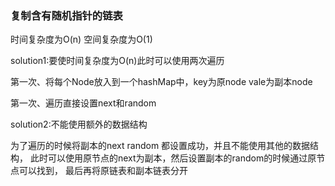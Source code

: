 ### 复制含有随机指针的链表
时间复杂度为O(n) 空间复杂度为O(1)

solution1:要使时间复杂度为O(n)此时可以使用两次遍历

第一次、将每个Node放入到一个hashMap中，key为原node vale为副本node

第一次、遍历直接设置next和random

solution2:不能使用额外的数据结构

为了遍历的时候将副本的next random 都设置成功，并且不能使用其他的数据结构，
此时可以使用原节点的next为副本，然后设置副本的random的时候通过原节点可以找到，
最后再将原链表和副本链表分开

